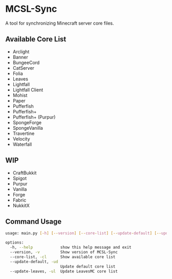 # MCSL-Sync

A tool for synchronizing Minecraft server core files.

## Available Core List

- Arclight
- Banner
- BungeeCord
- CatServer
- Folia
- Leaves
- Lightfall
- Lightfall Client
- Mohist
- Paper
- Pufferfish
- Pufferfish+
- Pufferfish+ (Purpur)
- SpongeForge
- SpongeVanilla
- Travertine
- Velocity
- Waterfall

## WIP

- CraftBukkit
- Spigot
- Purpur
- Vanilla
- Forge
- Fabric
- NukkitX

## Command Usage

```bash
usage: main.py [-h] [--version] [--core-list] [--update-default] [--update-leaves]

options:
  -h, --help            show this help message and exit
  --version, -v         Show version of MCSL-Sync
  --core-list, -cl      Show available core list
  --update-default, -ud
                        Update default core list
  --update-leaves, -ul  Update LeavesMC core list
```
